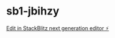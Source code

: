 # sb1-jbihzy

[Edit in StackBlitz next generation editor ⚡️](https://stackblitz.com/~/github.com/yunndev/sb1-jbihzy)